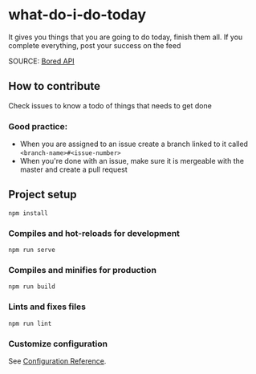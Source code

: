 # what-do-i-do-today
It gives you things that you are going to do today, finish them all. If you complete everything, post your success on the feed  

SOURCE: [Bored API](https://www.boredapi.com)

## How to contribute
Check issues to know a todo of things that needs to get done

### Good practice:
- When you are assigned to an issue create a branch linked to it called ```<branch-name>#<issue-number>```
- When you're done with an issue, make sure it is mergeable with the master and create a pull request

## Project setup
```
npm install
```

### Compiles and hot-reloads for development
```
npm run serve
```

### Compiles and minifies for production
```
npm run build
```

### Lints and fixes files
```
npm run lint
```

### Customize configuration
See [Configuration Reference](https://cli.vuejs.org/config/).
